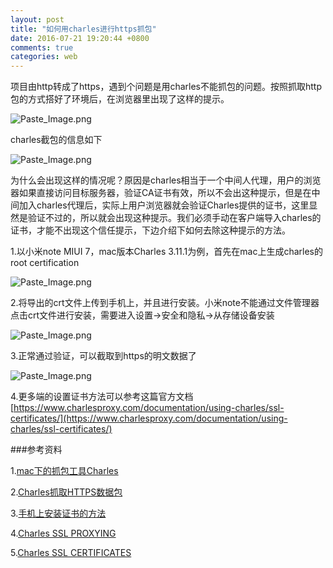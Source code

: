 ```yaml
---
layout: post
title: "如何用charles进行https抓包"
date: 2016-07-21 19:20:44 +0800
comments: true
categories: web
---
```


项目由http转成了https，遇到个问题是用charles不能抓包的问题。按照抓取http包的方式搭好了环境后，在浏览器里出现了这样的提示。

<!--more-->

![Paste_Image.png](http://upload-images.jianshu.io/upload_images/1841176-6bec4485c88cf666.png?imageMogr2/auto-orient/strip%7CimageView2/2/w/1240)

charles截包的信息如下

![Paste_Image.png](http://upload-images.jianshu.io/upload_images/1841176-d9e7ecd4c8ea7d00.png?imageMogr2/auto-orient/strip%7CimageView2/2/w/1240)

为什么会出现这样的情况呢？原因是charles相当于一个中间人代理，用户的浏览器如果直接访问目标服务器，验证CA证书有效，所以不会出这种提示，但是在中间加入charles代理后，实际上用户浏览器就会验证Charles提供的证书，这里显然是验证不过的，所以就会出现这种提示。我们必须手动在客户端导入charles的证书，才能不出现这个信任提示，下边介绍下如何去除这种提示的方法。

1.以小米note MIUI 7，mac版本Charles 3.11.1为例，首先在mac上生成charles的root certification

![Paste_Image.png](http://upload-images.jianshu.io/upload_images/1841176-7b848c56225c08ea.png?imageMogr2/auto-orient/strip%7CimageView2/2/w/1240)

2.将导出的crt文件上传到手机上，并且进行安装。小米note不能通过文件管理器点击crt文件进行安装，需要进入设置->安全和隐私->从存储设备安装

![Paste_Image.png](http://upload-images.jianshu.io/upload_images/1841176-0d6144017d4c40e4.png?imageMogr2/auto-orient/strip%7CimageView2/2/w/1240)

3.正常通过验证，可以截取到https的明文数据了

![Paste_Image.png](http://upload-images.jianshu.io/upload_images/1841176-4574049447c6faf5.png?imageMogr2/auto-orient/strip%7CimageView2/2/w/1240)

4.更多端的设置证书方法可以参考这篇官方文档
[https://www.charlesproxy.com/documentation/using-charles/ssl-certificates/](https://www.charlesproxy.com/documentation/using-charles/ssl-certificates/)


###参考资料

1.[mac下的抓包工具Charles](http://www.neatstudio.com/show-2454-1.shtml)

2.[Charles抓取HTTPS数据包](http://legendtkl.com/2015/11/30/charles-https/)

3.[手机上安装证书的方法](http://club.huawei.com/thread-3433050-1-1.html)

4.[Charles SSL PROXYING](http://www.charlesproxy.com/documentation/proxying/ssl-proxying/)

5.[Charles SSL CERTIFICATES](https://www.charlesproxy.com/documentation/using-charles/ssl-certificates/)

